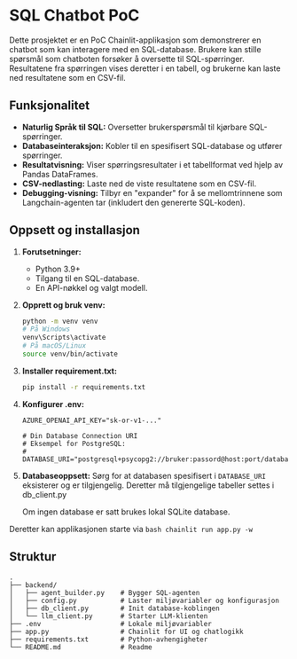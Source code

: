 # SQL Chatbot PoC

Dette prosjektet er en PoC Chainlit-applikasjon som demonstrerer en chatbot som kan interagere med en SQL-database. Brukere kan stille spørsmål som chatboten forsøker å oversette til SQL-spørringer. Resultatene fra spørringen vises deretter i en tabell, og brukerne kan laste ned resultatene som en CSV-fil.

## Funksjonalitet

*   **Naturlig Språk til SQL:** Oversetter brukerspørsmål til kjørbare SQL-spørringer.
*   **Databaseinteraksjon:** Kobler til en spesifisert SQL-database og utfører spørringer.
*   **Resultatvisning:** Viser spørringsresultater i et tabellformat ved hjelp av Pandas DataFrames.
*   **CSV-nedlasting:** Laste ned de viste resultatene som en CSV-fil.
*   **Debugging-visning:** Tilbyr en "expander" for å se mellomtrinnene som Langchain-agenten tar (inkludert den genererte SQL-koden).

## Oppsett og installasjon

1.  **Forutsetninger:**
    *   Python 3.9+
    *   Tilgang til en SQL-database. 
    *   En API-nøkkel og valgt modell.

2.  **Opprett og bruk venv:**
    ```bash
    python -m venv venv
    # På Windows
    venv\Scripts\activate
    # På macOS/Linux
    source venv/bin/activate
    ```

3.  **Installer requirement.txt:**
    ```bash
    pip install -r requirements.txt
    ```

4.  **Konfigurer .env:**
    ```dotenv
    AZURE_OPENAI_API_KEY="sk-or-v1-..."

    # Din Database Connection URI
    # Eksempel for PostgreSQL:
    # DATABASE_URI="postgresql+psycopg2://bruker:passord@host:port/database"
    ```

5.  **Databaseoppsett:**
    Sørg for at databasen spesifisert i `DATABASE_URI` eksisterer og er tilgjengelig. 
    Deretter må tilgjengelige tabeller settes i db_client.py

    Om ingen database er satt brukes lokal SQLite database. 

Deretter kan applikasjonen starte via 
    ```bash
    chainlit run app.py -w
    ```

## Struktur
    .
    ├── backend/
    │   ├── agent_builder.py    # Bygger SQL-agenten
    │   ├── config.py           # Laster miljøvariabler og konfigurasjon
    │   ├── db_client.py        # Init database-koblingen
    │   └── llm_client.py       # Starter LLM-klienten
    ├── .env                    # Lokale miljøvariabler
    ├── app.py                  # Chainlit for UI og chatlogikk 
    ├── requirements.txt        # Python-avhengigheter
    └── README.md               # Readme


